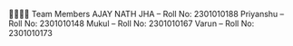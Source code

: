 
👨‍👩‍👦‍👦 Team Members
AJAY NATH JHA – Roll No: 2301010188
Priyanshu – Roll No: 2301010148
Mukul – Roll No: 2301010167
Varun – Roll No: 2301010173
